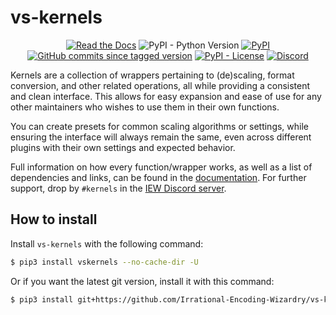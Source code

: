 # vs-kernels

<p align="center">
    <a href="https://vskernels.encode.moe"><img alt="Read the Docs" src="https://img.shields.io/readthedocs/vs-kernels"></a>
    <img alt="PyPI - Python Version" src="https://img.shields.io/pypi/pyversions/vs-kernels">
    <a href="https://pypi.org/project/vs-kernels/"><img alt="PyPI" src="https://img.shields.io/pypi/v/vs-kernels"></a>
    <a href="https://github.com/Irrational-Encoding-Wizardry/vs-kernels/commits/master"><img alt="GitHub commits since tagged version" src="https://img.shields.io/github/commits-since/Irrational-Encoding-Wizardry/vs-kernels/latest"></a>
    <a href="https://github.com/Irrational-Encoding-Wizardry/vs-kernels/blob/master/LICENSE"><img alt="PyPI - License" src="https://img.shields.io/pypi/l/vs-kernels"></a>
    <a href="https://discord.gg/qxTxVJGtst"><img alt="Discord" src="https://img.shields.io/discord/856381934052704266?label=discord"></a>
</p>

Kernels are a collection of wrappers pertaining to (de)scaling, format conversion,
and other related operations, all while providing a consistent and clean interface.
This allows for easy expansion and ease of use for any other maintainers
who wishes to use them in their own functions.

You can create presets for common scaling algorithms or settings,
while ensuring the interface will always remain the same,
even across different plugins with their own settings and expected behavior.

Full information on how every function/wrapper works,
as well as a list of dependencies and links,
can be found in the [documentation](https://vskernels.encode.moe/en/latest/).
For further support,
drop by `#kernels` in the [IEW Discord server](https://discord.gg/qxTxVJGtst).

## How to install

Install `vs-kernels` with the following command:

```sh
$ pip3 install vskernels --no-cache-dir -U
```

Or if you want the latest git version, install it with this command:

```sh
$ pip3 install git+https://github.com/Irrational-Encoding-Wizardry/vs-kernels.git --no-cache-dir -U
```
